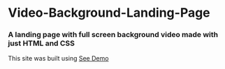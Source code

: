 # Video-Background-Landing-Page

### A landing page with full screen background video made with just HTML and CSS

This site was built using [See Demo](https://mdrashid62.github.io/Video-Background-Landing-Page/)
